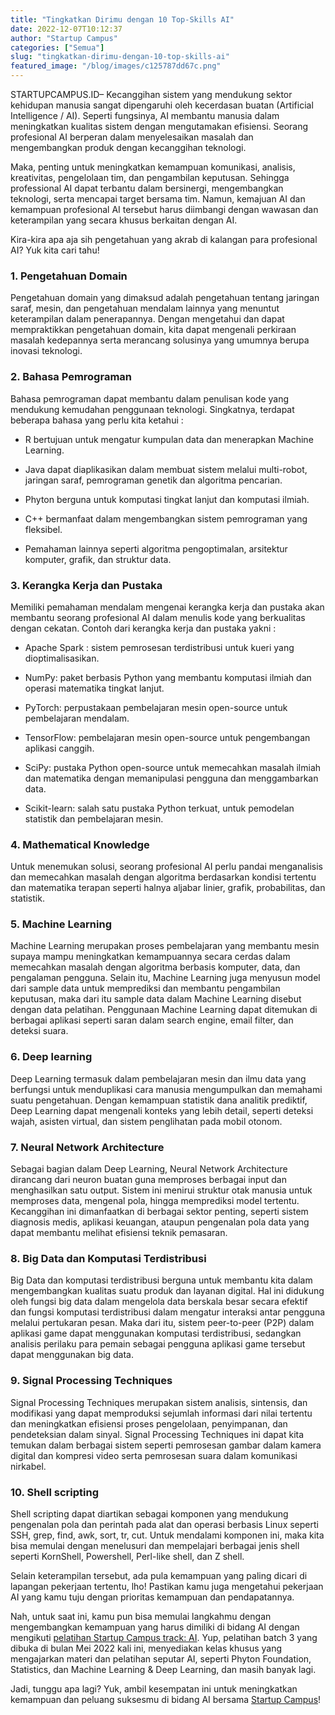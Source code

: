 ```yaml
---
title: "Tingkatkan Dirimu dengan 10 Top-Skills AI"
date: 2022-12-07T10:12:37
author: "Startup Campus"
categories: ["Semua"]
slug: "tingkatkan-dirimu-dengan-10-top-skills-ai"
featured_image: "/blog/images/c125787dd67c.png"
---
```


STARTUPCAMPUS.ID– Kecanggihan sistem yang mendukung sektor kehidupan manusia sangat dipengaruhi oleh kecerdasan buatan (Artificial Intelligence / AI). Seperti fungsinya, AI membantu manusia dalam meningkatkan kualitas sistem dengan mengutamakan efisiensi. Seorang profesional AI berperan dalam menyelesaikan masalah dan mengembangkan produk dengan kecanggihan teknologi.

Maka, penting untuk meningkatkan kemampuan komunikasi, analisis, kreativitas, pengelolaan tim, dan pengambilan keputusan. Sehingga professional AI dapat terbantu dalam bersinergi, mengembangkan teknologi, serta mencapai target bersama tim. Namun, kemajuan AI dan kemampuan profesional AI tersebut harus diimbangi dengan wawasan dan keterampilan yang secara khusus berkaitan dengan AI.

Kira-kira apa aja sih pengetahuan yang akrab di kalangan para profesional AI? Yuk kita cari tahu!

### 1. Pengetahuan Domain

Pengetahuan domain yang dimaksud adalah pengetahuan tentang jaringan saraf, mesin, dan pengetahuan mendalam lainnya yang menuntut keterampilan dalam penerapannya. Dengan mengetahui dan dapat mempraktikkan pengetahuan domain, kita dapat mengenali perkiraan masalah kedepannya serta merancang solusinya yang umumnya berupa inovasi teknologi.

### 2. Bahasa Pemrograman

Bahasa pemrograman dapat membantu dalam penulisan kode yang mendukung kemudahan penggunaan teknologi. Singkatnya, terdapat beberapa bahasa yang perlu kita ketahui : 

- R bertujuan untuk mengatur kumpulan data dan menerapkan Machine Learning.

- Java dapat diaplikasikan dalam membuat sistem melalui multi-robot, jaringan saraf, pemrograman genetik dan algoritma pencarian. 

- Phyton berguna untuk komputasi tingkat lanjut dan komputasi ilmiah.

- C++ bermanfaat dalam mengembangkan sistem pemrograman yang fleksibel.

- Pemahaman lainnya seperti algoritma pengoptimalan, arsitektur komputer, grafik, dan struktur data.

### 3. Kerangka Kerja dan Pustaka

Memiliki pemahaman mendalam mengenai kerangka kerja dan pustaka akan membantu seorang profesional AI dalam menulis kode yang berkualitas dengan cekatan. Contoh dari kerangka kerja dan pustaka yakni : 

- Apache Spark : sistem pemrosesan terdistribusi untuk kueri yang dioptimalisasikan.

- NumPy: paket berbasis Python yang membantu komputasi ilmiah dan operasi matematika tingkat lanjut.

- PyTorch: perpustakaan pembelajaran mesin open-source untuk pembelajaran mendalam.

- TensorFlow: pembelajaran mesin open-source untuk pengembangan aplikasi canggih.

- SciPy: pustaka Python open-source untuk memecahkan masalah ilmiah dan matematika dengan memanipulasi pengguna dan menggambarkan data.

- Scikit-learn: salah satu pustaka Python terkuat, untuk pemodelan statistik dan pembelajaran mesin.

### 4. Mathematical Knowledge

Untuk menemukan solusi, seorang profesional AI perlu pandai menganalisis dan memecahkan masalah dengan algoritma berdasarkan kondisi tertentu dan matematika terapan seperti halnya aljabar linier, grafik, probabilitas, dan statistik.

### 5. Machine Learning

Machine Learning merupakan proses pembelajaran yang membantu mesin supaya mampu meningkatkan kemampuannya secara cerdas dalam memecahkan masalah dengan algoritma berbasis komputer, data, dan pengalaman pengguna. Selain itu, Machine Learning juga menyusun model dari sample data untuk memprediksi dan membantu pengambilan keputusan, maka dari itu sample data dalam Machine Learning disebut dengan data pelatihan. Penggunaan Machine Learning dapat ditemukan di berbagai aplikasi seperti saran dalam search engine, email filter, dan deteksi suara.

### 6. Deep learning

Deep Learning termasuk dalam pembelajaran mesin dan ilmu data yang berfungsi untuk menduplikasi cara manusia mengumpulkan dan memahami suatu pengetahuan. Dengan kemampuan statistik dana analitik prediktif, Deep Learning dapat mengenali konteks yang lebih detail, seperti deteksi wajah, asisten virtual, dan sistem penglihatan pada mobil otonom.

### 7. Neural Network Architecture

Sebagai bagian dalam Deep Learning, Neural Network Architecture dirancang dari neuron buatan guna memproses berbagai input dan menghasilkan satu output. Sistem ini menirui struktur otak manusia untuk memproses data, mengenal pola, hingga memprediksi model tertentu. Kecanggihan ini dimanfaatkan di berbagai sektor penting, seperti sistem diagnosis medis, aplikasi keuangan, ataupun pengenalan pola data yang dapat membantu melihat efisiensi teknik pemasaran.

### 8. Big Data dan Komputasi Terdistribusi

Big Data dan komputasi terdistribusi berguna untuk membantu kita dalam mengembangkan kualitas suatu produk dan layanan digital. Hal ini didukung oleh fungsi big data dalam mengelola data berskala besar secara efektif dan fungsi komputasi terdistribusi dalam mengatur interaksi antar pengguna melalui pertukaran pesan. Maka dari itu, sistem peer-to-peer (P2P) dalam aplikasi game dapat menggunakan komputasi terdistribusi, sedangkan analisis perilaku para pemain sebagai pengguna aplikasi game tersebut dapat menggunakan big data.

### 9. Signal Processing Techniques

Signal Processing Techniques merupakan sistem analisis, sintensis, dan modifikasi yang dapat memproduksi sejumlah informasi dari nilai tertentu dan meningkatkan efisiensi proses pengelolaan, penyimpanan, dan pendeteksian dalam sinyal. Signal Processing Techniques ini dapat kita temukan dalam berbagai sistem seperti pemrosesan gambar dalam kamera digital dan kompresi video serta pemrosesan suara dalam komunikasi nirkabel. 

### 10. Shell scripting

Shell scripting dapat diartikan sebagai komponen yang mendukung pengenalan pola dan perintah pada alat dan operasi berbasis Linux seperti SSH, grep, find, awk, sort, tr, cut. Untuk mendalami komponen ini, maka kita bisa memulai dengan menelusuri dan mempelajari berbagai jenis shell seperti KornShell, Powershell, Perl-like shell, dan Z shell. 

Selain keterampilan tersebut, ada pula kemampuan yang paling dicari di lapangan pekerjaan tertentu, lho! Pastikan kamu juga mengetahui pekerjaan AI yang kamu tuju dengan prioritas kemampuan dan pendapatannya.

Nah, untuk saat ini, kamu pun bisa memulai langkahmu dengan mengembangkan kemampuan yang harus dimiliki di bidang AI dengan mengikuti [pelatihan Startup Campus track: AI](https://startupcampus.id/track/artificial-intelligence). Yup, pelatihan batch 3 yang dibuka di bulan Mei 2022 kali ini, menyediakan kelas khusus yang mengajarkan materi dan pelatihan seputar AI, seperti Phyton Foundation, Statistics, dan Machine Learning & Deep Learning, dan masih banyak lagi.

Jadi, tunggu apa lagi? Yuk, ambil kesempatan ini untuk meningkatkan kemampuan dan peluang suksesmu di bidang AI bersama [Startup Campus](https://startupcampus.id/)!